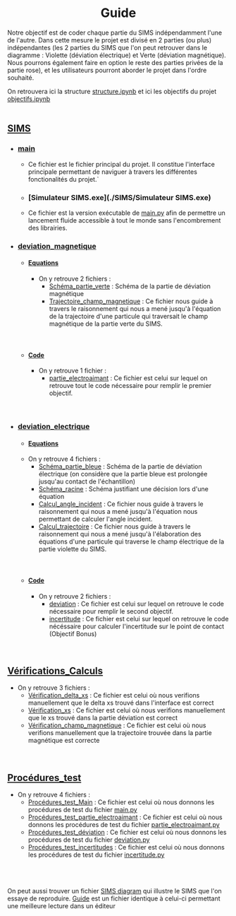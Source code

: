 <h1><center>Guide</center></h1>


Notre objectif est de coder chaque partie du SIMS indépendamment l'une de l'autre. Dans cette mesure le projet est divisé en 2 parties (ou plus) indépendantes (les 2 parties du SIMS que l'on peut retrouver dans le diagramme : Violette (déviation électrique) et Verte (déviation magnétique). Nous pourrons également faire en option le reste des parties privées de la partie rose), et les utilisateurs pourront aborder le projet dans l'ordre souhaité.

On retrouvera ici la structure [structure.ipynb](./structure.ipynb) et ici les objectifs du projet [objectifs.ipynb](./objectifs.ipynb)<br><br>

## [SIMS](./SIMS)
 - ### [main](./SIMS/main.py)
    - Ce fichier est le fichier principal du projet. Il constitue l'interface principale permettant de naviguer à travers les différentes fonctionalités du projet.`
    - ### [Simulateur SIMS.exe](./SIMS/Simulateur SIMS.exe)
    - Ce fichier est la version exécutable de [main.py](./SIMS/main.py) afin de permettre un lancement fluide accessible à tout le monde sans l'encombrement des librairies.
 - ### [deviation_magnetique](./SIMS/deviation_magnetique)
    - #### [Equations](./SIMS/deviation_magnetique/Equations)
        - On y retrouve 2 fichiers : <br>
            - [Schéma_partie_verte](./SIMS/deviation_magnetique/Equations/Schéma_partie_verte.png) : Schéma de la partie de déviation magnétique<br>
            - [Trajectoire_champ_magnetique](./SIMS/deviation_magnetique/Equations/Trajectoire_champ_magnétique.ipynb) : Ce fichier nous guide à travers le raisonnement qui nous a mené jusqu'à l'équation de la trajectoire d'une particule qui traversait le champ magnétique de la partie verte du SIMS.<br><br><br>
    - #### [Code](./SIMS/deviation_magnetique/Code)
        - On y retrouve 1 fichier :<br>
            - [partie_electroaimant](./SIMS/deviation_magnetique/Code/partie_electroaimant.py) : Ce fichier est celui sur lequel on retrouve tout le code nécessaire pour remplir le premier objectif. <br><br><br>

 - ### [deviation_electrique](./SIMS/deviation_electrique)
    - #### [Equations](./SIMS/deviation_electrique/Equations)
    - On y retrouve 4 fichiers : <br>
        - [Schéma_partie_bleue](./SIMS/deviation_electrique/Equations/schema_partie_bleue.png) : Schéma de la partie de déviation électrique (on considère que la partie bleue est prolongée jusqu'au contact de l'échantillon)<br>
        - [Schéma_racine](./SIMS/deviation_electrique/Equations/schema_racine.png) : Schéma justifiant une décision lors d'une équation<br>
        - [Calcul_angle_incident](./SIMS/deviation_electrique/Equations/Calcul_angle_incident.ipynb) : Ce fichier nous guide à travers le raisonnement qui nous a mené jusqu'à l'équation nous permettant de calculer l'angle incident.<br>
        - [Calcul_trajectoire](./SIMS/deviation_electrique/Equations/Calcul_trajectoire.ipynb) : Ce fichier nous guide à travers le raisonnement qui nous a mené jusqu'à l'élaboration des équations d'une particule qui traverse le champ électrique de la partie violette du SIMS.<br><br><br>
    - #### [Code](./SIMS/deviation_electrique/Code)
        - On y retrouve 2 fichiers : <br>
            - [deviation](./SIMS/deviation_electrique/Code/deviation.py) : Ce fichier est celui sur lequel on retrouve le code nécessaire pour remplir le second objectif. <br>
            - [incertitude](./SIMS/deviation_electrique/Code/incertitude.py) : Ce fichier est celui sur lequel on retrouve le code nécéssaire pour calculer l'incertitude sur le point de contact (Objectif Bonus)<br><br><br>


## [Vérifications_Calculs](./Vérifications_Calculs)<br>
 - On y retrouve 3 fichiers : <br>
    - [Vérification_delta_xs](./Vérifications_Calculs/Vérification_delta_xs.ipynb) : Ce fichier est celui où nous verifions manuellement que le delta xs trouvé dans l'interface est correct <br>
    - [Vérification_xs](./Vérifications_Calculs/Vérification_xs.py) : Ce fichier est celui où nous verifions manuellement que le xs trouvé dans la partie déviation est correct <br>
    - [Vérification_champ_magnetique](./Vérifications_Calculs/Vérification_champ_magnetique.py) : Ce fichier est celui où nous verifions manuellement que la trajectoire trouvée dans la partie magnétique est correcte<br><br><br>

## [Procédures_test](./Procédures_test)<br>
 - On y retrouve 4 fichiers : <br>
    - [Procédures_test_Main](./Procédures_test/Procédures_test_Main.ipynb) : Ce fichier est celui où nous donnons les procédures de test du fichier [main.py](./SIMS/main.py) <br>
    - [Procédures_test_partie_electroaimant](./Procédures_test/Procédures_test_partie_electroaimant.ipynb) : Ce fichier est celui où nous donnons les procédures de test du fichier [partie_electroaimant.py](./SIMS/deviation_magnetique/Code/partie_electroaimant.py) <br>
    - [Procédures_test_déviation](./Procédures_test/Procédures_test_déviation.ipynb) : Ce fichier est celui où nous donnons les procédures de test du fichier [deviation.py](./SIMS/deviation_electrique/Code/deviation.py) <br>
    - [Procédures_test_incertitudes](./Procédures_test/Procédures_test_incertitudes.ipynb) : Ce fichier est celui où nous donnons les procédures de test du fichier [incertitude.py](./SIMS/deviation_electrique/Code/incertitude.py) <br><br><br><br>

On peut aussi trouver un fichier [SIMS diagram](./SIMS%20diagram.png) qui illustre le SIMS que l'on essaye de reproduire.
[Guide](./Guide.ipynb) est un fichier identique à celui-ci permettant une meilleure lecture dans un éditeur